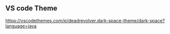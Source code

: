 ## 

## VS code Theme
https://vscodethemes.com/e/deadrevolver.dark-space-theme/dark-space?language=java